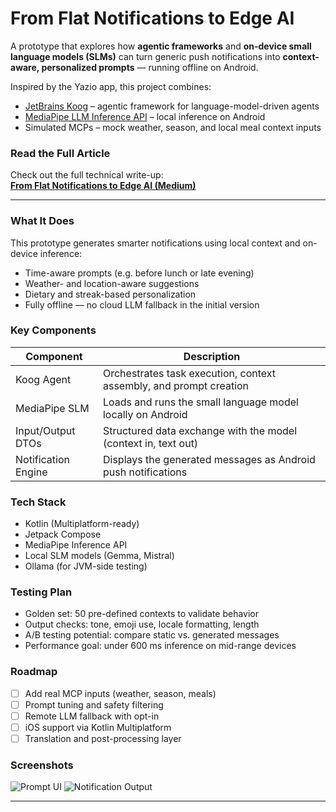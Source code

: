 # From Flat Notifications to Edge AI

A prototype that explores how **agentic frameworks** and **on-device small language models (SLMs)** can turn generic push notifications into **context-aware, personalized prompts** — running offline on Android.

Inspired by the Yazio app, this project combines:

- [JetBrains Koog](https://github.com/JetBrains/koog) – agentic framework for language-model-driven agents  
- [MediaPipe LLM Inference API](https://ai.google.dev/edge/mediapipe/solutions/genai/llm_inference) – local inference on Android  
- Simulated MCPs – mock weather, season, and local meal context inputs


### Read the Full Article

Check out the full technical write-up:  
**[From Flat Notifications to Edge AI (Medium)](https://medium.com/@angel.anton/from-flat-notifications-to-edge-ai-42a594ce3b0c)**

---

### What It Does

This prototype generates smarter notifications using local context and on-device inference:

- Time-aware prompts (e.g. before lunch or late evening)
- Weather- and location-aware suggestions
- Dietary and streak-based personalization
- Fully offline — no cloud LLM fallback in the initial version


### Key Components

| Component       | Description |
|----------------|-------------|
| Koog Agent      | Orchestrates task execution, context assembly, and prompt creation |
| MediaPipe SLM   | Loads and runs the small language model locally on Android |
| Input/Output DTOs | Structured data exchange with the model (context in, text out) |
| Notification Engine | Displays the generated messages as Android push notifications |


### Tech Stack

- Kotlin (Multiplatform-ready)
- Jetpack Compose
- MediaPipe Inference API
- Local SLM models (Gemma, Mistral)
- Ollama (for JVM-side testing)

### Testing Plan

- Golden set: 50 pre-defined contexts to validate behavior
- Output checks: tone, emoji use, locale formatting, length
- A/B testing potential: compare static vs. generated messages
- Performance goal: under 600 ms inference on mid-range devices

### Roadmap

- [ ] Add real MCP inputs (weather, season, meals)
- [ ] Prompt tuning and safety filtering
- [ ] Remote LLM fallback with opt-in
- [ ] iOS support via Kotlin Multiplatform
- [ ] Translation and post-processing layer

### Screenshots

![Prompt UI](screenshots/koog_prompt_ui.png)
![Notification Output](screenshots/generated_notification.png)


---
